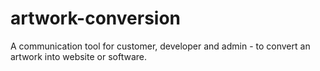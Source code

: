 # artwork-conversion
A communication tool for customer, developer and admin - to convert an artwork into website or software.

